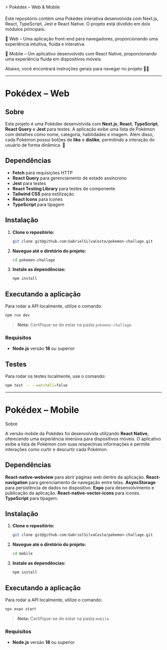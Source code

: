 ⚡ Pokédex – Web & Mobile

Este repositório contém uma Pokédex interativa desenvolvida com Next.js, React, TypeScript, Jest e React Native. O projeto está dividido em dois módulos principais:

📌 Web – Uma aplicação front-end para navegadores, proporcionando uma experiência intuitiva, fluida e interativa.

📌 Mobile – Um aplicativo desenvolvido com React Native, proporcionando uma experiência fluida em dispositivos móveis.

Abaixo, você encontrará instruções gerais para navegar no projeto 🚀🔥

---

# Pokédex – Web

## Sobre

Este projeto é uma Pokédex desenvolvida com **Next.js**, **React**, **TypeScript**, **React Query** e **Jest** para testes. A aplicação exibe uma lista de Pokémon com detalhes como nome, categoria, habilidades e imagem. Além disso, cada Pokémon possui botões de **like** e **dislike**, permitindo a interação do usuário de forma dinâmica. 🚀

## Dependências

- **Fetch** para requisições HTTP
- **React Query** para gerenciamento de estado assíncrono
- **Jest** para testes
- **React Testing Library** para testes de componente
- **Tailwind CSS** para estilização
- **React Icons** para icones
- **TypeScript** para tipagem

## Instalação

1. **Clone o repositório:**
   ```sh
   git clone git@github.com:GabrielSilvaCosta/pokemon-challage.git
   ```
2. **Navegue até o diretório do projeto:**
   ```sh
   cd pokemon-challage
   ```
3. **Instale as dependências:**
   ```sh
   npm install
   ```

## Executando a aplicação

Para rodar a API localmente, utilize o comando:

```sh
npm run dev
```

> **Nota:** Certifique-se de estar na pasta `pokemon-challage`.

### Requisitos

- **Node.js** versão **18** ou superior

## Testes

Para rodar os testes localmente, use o comando:

```sh
npm test -- --watchAll=false
```

---

# Pokédex – Mobile

Sobre

A versão mobile da Pokédex foi desenvolvida utilizando **React Native**, oferecendo uma experiência imersiva para dispositivos móveis. O aplicativo exibe a lista de Pokémon com suas respectivas informações e permite interações como curtir e descurtir cada Pokémon.

## Dependências

**React-native-webview** para abrir páginas web dentro da aplicação.
**React-navigation** para gerenciamento de navegação entre telas.
**AsyncStorage** para persistência de dados no dispositivo.
**Expo** para desenvolvimento e publicação da aplicação.
**React-native-vector-icons** para icones.
**TypeScript** para tipagem.

## Instalação

1. **Clone o repositório:**
   ```sh
   git clone git@github.com:GabrielSilvaCosta/pokemon-challage.git
   ```
2. **Navegue até o diretório do projeto:**
   ```sh
   cd mobile
   ```
3. **Instale as dependências:**

   ```sh
   npm install

   ```

## Executando a aplicação

Para rodar a API localmente, utilize o comando:

```sh
npx expo start

```

> **Nota:** Certifique-se de estar na pasta `mobile`.

### Requisitos

- **Node.js** versão **18** ou superior

